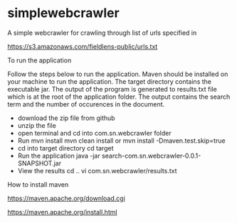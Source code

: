 # simplewebcrawler

A simple webcrawler for crawling through list of urls specified in 

https://s3.amazonaws.com/fieldlens-public/urls.txt

To run the application

Follow the steps below to run the application. Maven should be installed on your machine to run the application. The target directory contains the executable jar. The output of the program is generated to results.txt file which is at the root of the application folder. The output contains the search term and the number of occurences in the document.

 - download the zip file from github
 - unzip the file
 - open terminal and cd into com.sn.webcrawler folder
 - Run mvn install 
	mvn clean install or mvn install -Dmaven.test.skip=true
 - cd into target directory 
	cd target
 - Run the application
	java -jar search-com.sn.webcrawler-0.0.1-SNAPSHOT.jar
 - View the results
	cd ..
	vi com.sn.webcrawler/results.txt
	


How to install maven 

https://maven.apache.org/download.cgi

https://maven.apache.org/install.html
